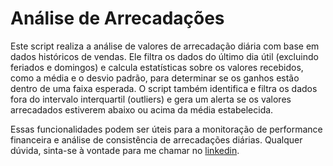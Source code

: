 # Análise de Arrecadações 

Este script realiza a análise de valores de arrecadação diária com base em dados históricos de vendas. Ele filtra os dados do último dia útil (excluindo feriados e domingos) e calcula estatísticas sobre os valores recebidos, como a média e o desvio padrão, para determinar se os ganhos estão dentro de uma faixa esperada. O script também identifica e filtra os dados fora do intervalo interquartil (outliers) e gera um alerta se os valores arrecadados estiverem abaixo ou acima da média estabelecida.

Essas funcionalidades podem ser úteis para a monitoração de performance financeira e análise de consistência de arrecadações diárias. Qualquer dúvida, sinta-se à vontade para me chamar no [linkedin](https://www.linkedin.com/in/paulo-oliveira-a6650121a/).
